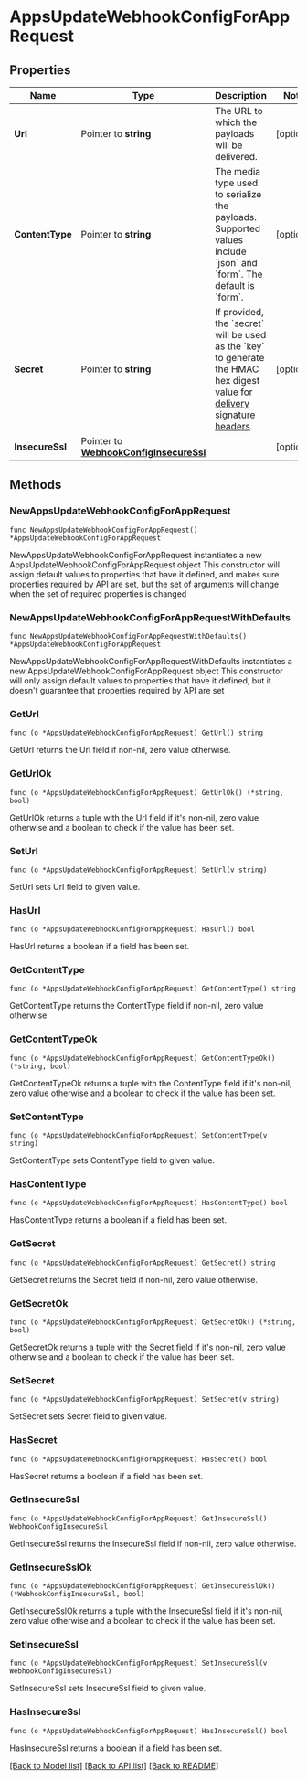 # AppsUpdateWebhookConfigForAppRequest

## Properties

Name | Type | Description | Notes
------------ | ------------- | ------------- | -------------
**Url** | Pointer to **string** | The URL to which the payloads will be delivered. | [optional] 
**ContentType** | Pointer to **string** | The media type used to serialize the payloads. Supported values include &#x60;json&#x60; and &#x60;form&#x60;. The default is &#x60;form&#x60;. | [optional] 
**Secret** | Pointer to **string** | If provided, the &#x60;secret&#x60; will be used as the &#x60;key&#x60; to generate the HMAC hex digest value for [delivery signature headers](https://docs.github.com/webhooks/event-payloads/#delivery-headers). | [optional] 
**InsecureSsl** | Pointer to [**WebhookConfigInsecureSsl**](WebhookConfigInsecureSsl.md) |  | [optional] 

## Methods

### NewAppsUpdateWebhookConfigForAppRequest

`func NewAppsUpdateWebhookConfigForAppRequest() *AppsUpdateWebhookConfigForAppRequest`

NewAppsUpdateWebhookConfigForAppRequest instantiates a new AppsUpdateWebhookConfigForAppRequest object
This constructor will assign default values to properties that have it defined,
and makes sure properties required by API are set, but the set of arguments
will change when the set of required properties is changed

### NewAppsUpdateWebhookConfigForAppRequestWithDefaults

`func NewAppsUpdateWebhookConfigForAppRequestWithDefaults() *AppsUpdateWebhookConfigForAppRequest`

NewAppsUpdateWebhookConfigForAppRequestWithDefaults instantiates a new AppsUpdateWebhookConfigForAppRequest object
This constructor will only assign default values to properties that have it defined,
but it doesn't guarantee that properties required by API are set

### GetUrl

`func (o *AppsUpdateWebhookConfigForAppRequest) GetUrl() string`

GetUrl returns the Url field if non-nil, zero value otherwise.

### GetUrlOk

`func (o *AppsUpdateWebhookConfigForAppRequest) GetUrlOk() (*string, bool)`

GetUrlOk returns a tuple with the Url field if it's non-nil, zero value otherwise
and a boolean to check if the value has been set.

### SetUrl

`func (o *AppsUpdateWebhookConfigForAppRequest) SetUrl(v string)`

SetUrl sets Url field to given value.

### HasUrl

`func (o *AppsUpdateWebhookConfigForAppRequest) HasUrl() bool`

HasUrl returns a boolean if a field has been set.

### GetContentType

`func (o *AppsUpdateWebhookConfigForAppRequest) GetContentType() string`

GetContentType returns the ContentType field if non-nil, zero value otherwise.

### GetContentTypeOk

`func (o *AppsUpdateWebhookConfigForAppRequest) GetContentTypeOk() (*string, bool)`

GetContentTypeOk returns a tuple with the ContentType field if it's non-nil, zero value otherwise
and a boolean to check if the value has been set.

### SetContentType

`func (o *AppsUpdateWebhookConfigForAppRequest) SetContentType(v string)`

SetContentType sets ContentType field to given value.

### HasContentType

`func (o *AppsUpdateWebhookConfigForAppRequest) HasContentType() bool`

HasContentType returns a boolean if a field has been set.

### GetSecret

`func (o *AppsUpdateWebhookConfigForAppRequest) GetSecret() string`

GetSecret returns the Secret field if non-nil, zero value otherwise.

### GetSecretOk

`func (o *AppsUpdateWebhookConfigForAppRequest) GetSecretOk() (*string, bool)`

GetSecretOk returns a tuple with the Secret field if it's non-nil, zero value otherwise
and a boolean to check if the value has been set.

### SetSecret

`func (o *AppsUpdateWebhookConfigForAppRequest) SetSecret(v string)`

SetSecret sets Secret field to given value.

### HasSecret

`func (o *AppsUpdateWebhookConfigForAppRequest) HasSecret() bool`

HasSecret returns a boolean if a field has been set.

### GetInsecureSsl

`func (o *AppsUpdateWebhookConfigForAppRequest) GetInsecureSsl() WebhookConfigInsecureSsl`

GetInsecureSsl returns the InsecureSsl field if non-nil, zero value otherwise.

### GetInsecureSslOk

`func (o *AppsUpdateWebhookConfigForAppRequest) GetInsecureSslOk() (*WebhookConfigInsecureSsl, bool)`

GetInsecureSslOk returns a tuple with the InsecureSsl field if it's non-nil, zero value otherwise
and a boolean to check if the value has been set.

### SetInsecureSsl

`func (o *AppsUpdateWebhookConfigForAppRequest) SetInsecureSsl(v WebhookConfigInsecureSsl)`

SetInsecureSsl sets InsecureSsl field to given value.

### HasInsecureSsl

`func (o *AppsUpdateWebhookConfigForAppRequest) HasInsecureSsl() bool`

HasInsecureSsl returns a boolean if a field has been set.


[[Back to Model list]](../README.md#documentation-for-models) [[Back to API list]](../README.md#documentation-for-api-endpoints) [[Back to README]](../README.md)


